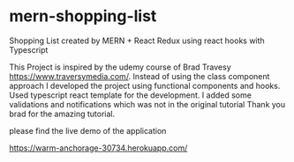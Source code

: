 # mern-shopping-list
Shopping List created by MERN + React Redux using react hooks with Typescript

This Project is inspired by the udemy course of Brad Travesy https://www.traversymedia.com/.
Instead of using the class component approach I developed the project using functional components and hooks.
Used typescript react template for the development.
I added some validations and notifications which was not in the original tutorial
Thank you brad for the amazing tutorial.

please find the live demo of the application 

https://warm-anchorage-30734.herokuapp.com/
